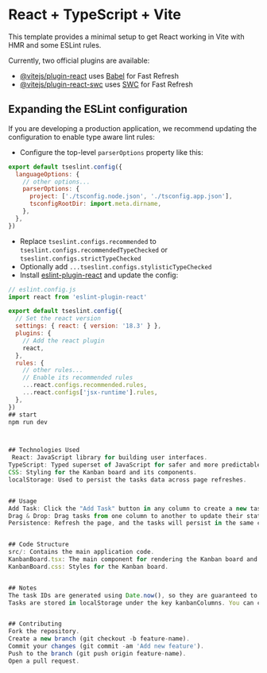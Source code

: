 # React + TypeScript + Vite

This template provides a minimal setup to get React working in Vite with HMR and some ESLint rules.

Currently, two official plugins are available:

- [@vitejs/plugin-react](https://github.com/vitejs/vite-plugin-react/blob/main/packages/plugin-react/README.md) uses [Babel](https://babeljs.io/) for Fast Refresh
- [@vitejs/plugin-react-swc](https://github.com/vitejs/vite-plugin-react-swc) uses [SWC](https://swc.rs/) for Fast Refresh

## Expanding the ESLint configuration

If you are developing a production application, we recommend updating the configuration to enable type aware lint rules:

- Configure the top-level `parserOptions` property like this:

```js
export default tseslint.config({
  languageOptions: {
    // other options...
    parserOptions: {
      project: ['./tsconfig.node.json', './tsconfig.app.json'],
      tsconfigRootDir: import.meta.dirname,
    },
  },
})
```

- Replace `tseslint.configs.recommended` to `tseslint.configs.recommendedTypeChecked` or `tseslint.configs.strictTypeChecked`
- Optionally add `...tseslint.configs.stylisticTypeChecked`
- Install [eslint-plugin-react](https://github.com/jsx-eslint/eslint-plugin-react) and update the config:

```js
// eslint.config.js
import react from 'eslint-plugin-react'

export default tseslint.config({
  // Set the react version
  settings: { react: { version: '18.3' } },
  plugins: {
    // Add the react plugin
    react,
  },
  rules: {
    // other rules...
    // Enable its recommended rules
    ...react.configs.recommended.rules,
    ...react.configs['jsx-runtime'].rules,
  },
})
## start
npm run dev



## Technologies Used
 React: JavaScript library for building user interfaces.
TypeScript: Typed superset of JavaScript for safer and more predictable code.
CSS: Styling for the Kanban board and its components.
localStorage: Used to persist the tasks data across page refreshes.


## Usage
Add Task: Click the "Add Task" button in any column to create a new task.
Drag & Drop: Drag tasks from one column to another to update their status.
Persistence: Refresh the page, and the tasks will persist in the same columns, thanks to localStorage


## Code Structure
src/: Contains the main application code.
KanbanBoard.tsx: The main component for rendering the Kanban board and handling task interactions.
KanbanBoard.css: Styles for the Kanban board.


## Notes
The task IDs are generated using Date.now(), so they are guaranteed to be unique within a session.
Tasks are stored in localStorage under the key kanbanColumns. You can check your browser’s storage to see how the data is stored.


## Contributing
Fork the repository.
Create a new branch (git checkout -b feature-name).
Commit your changes (git commit -am 'Add new feature').
Push to the branch (git push origin feature-name).
Open a pull request.
